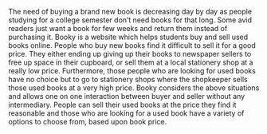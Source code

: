 The need of buying a brand new book is decreasing day by day as people studying for a college semester don’t need books for that long. Some avid readers just want a book for few weeks and return them instead of purchasing it. Booky is a website which helps students buy and sell used books online. People who buy new books find it difficult to sell it for a good price. They either ending up giving up their books to newspaper sellers to free up space in their cupboard, or sell them at a local stationery shop at a really low price. Furthermore, those people who are looking for used books have no choice but to go to stationery shops where the shopkeeper sells those used books at a very high price. Booky considers the above situations and allows one on one interaction between buyer and seller without any intermediary. People can sell their used books at the price they find it reasonable and those who are looking for a used book have a variety of options to choose from, based upon book price. 


